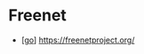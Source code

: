 # Freenet

- [[go]] https://freenetproject.org/


[//begin]: # "Autogenerated link references for markdown compatibility"
[go]: go "Go"
[//end]: # "Autogenerated link references"
